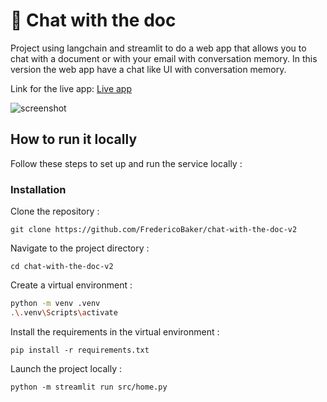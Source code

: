 # 📄 Chat with the doc
Project using langchain and streamlit to do a web app that allows you to chat with a document or with your email with conversation memory. In this version the web app have a chat like UI with conversation memory.

Link for the live app: [Live app](https://chat-with-the-doc-v2.streamlit.app)

![screenshot](https://drive.google.com/file/d/1q97TyHVENFJbiqLpo0HP3vZPBCYzqmKa/view?usp=sharing)

## How to run it locally
Follow these steps to set up and run the service locally :

### Installation
Clone the repository :

`git clone https://github.com/FredericoBaker/chat-with-the-doc-v2`


Navigate to the project directory :

`cd chat-with-the-doc-v2`


Create a virtual environment :
```bash
python -m venv .venv
.\.venv\Scripts\activate
```

Install the requirements in the virtual environment :

`pip install -r requirements.txt`


Launch the project locally :

`python -m streamlit run src/home.py`
